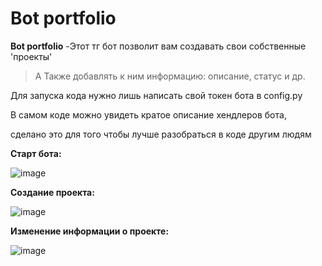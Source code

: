 # Bot portfolio
**Bot portfolio** -Этот тг бот позволит вам создавать свои собственные 'проекты'
> А Также добавлять к ним информацию: описание, статус и др.
>
Для запуска кода нужно лишь написать свой токен бота в config.py

В самом коде можно увидеть кратое описание хендлеров бота,

сделано это для того чтобы лучше разобраться в коде другим людям

**Старт бота:**

![image](https://github.com/Fareor/bot-portfolio/assets/127655715/47ab6aee-55ac-454d-b61a-215e287a974d)

**Создание проекта:**

![image](https://github.com/Fareor/bot-portfolio/assets/127655715/11586af6-58eb-44ff-953a-1a9d529b5ced)

**Изменение информации о проекте:**

![image](https://github.com/Fareor/bot-portfolio/assets/127655715/c4f8dca6-bc68-4b4c-81a5-5534db54a299)
